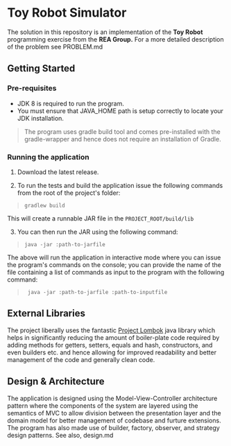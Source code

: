 # Toy Robot Simulator
The solution in this repository is an implementation of the **Toy Robot** programming exercise from the **REA Group.** For a more detailed description of the problem see PROBLEM.md

## Getting Started

### Pre-requisites
- JDK 8 is required to run the program.
- You must ensure that JAVA_HOME path is setup correctly to locate your JDK installation.

> The program uses gradle build tool and comes pre-installed with the gradle-wrapper and hence does not require an installation of Gradle.

### Running the application

1. Download the latest release.

2. To run the tests and build the application issue the following commands from the root of the project's folder:

> ```gradlew build```

This will create a runnable JAR file in the ``PROJECT_ROOT/build/lib``

3. You can then run the JAR using the following command:

>  ```java -jar :path-to-jarfile```

The above will run the application in interactive mode where you can issue the program's commands on the console; you can provide the name of the file containing a list of commands as input to the program with the following command:

> ``` java -jar :path-to-jarfile :path-to-inputfile```

## External Libraries

The project liberally uses the fantastic [Project Lombok](https://projectlombok.org)  java library which helps in significantly reducing the amount of boiler-plate code required by adding methods for getters, setters, equals and hash, constructors, and even builders etc. and hence allowing for improved readability and better management of the code and generally clean code. 

## Design & Architecture

The application is designed using the Model-View-Controller architecture pattern where the components of the system are layered using the semantics of MVC to allow division between the presentation layer and the domain model for better management of codebase and furture extensions. The program has also made use of builder, factory, observer, and strategy design patterns. See also, design.md
